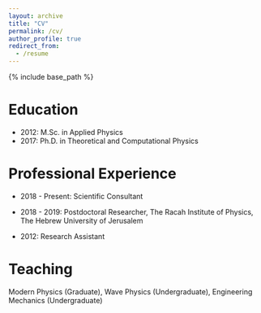 ```yaml
---
layout: archive
title: "CV"
permalink: /cv/
author_profile: true
redirect_from:
  - /resume
---
```


{% include base_path %}

Education
======
* 2012: M.Sc. in Applied Physics
* 2017: Ph.D. in Theoretical and Computational Physics

Professional Experience 
======
* 2018 - Present: Scientific Consultant
  
* 2018 - 2019: Postdoctoral Researcher, The Racah Institute of Physics, The Hebrew University of Jerusalem 

* 2012: Research Assistant 
   
Teaching
======
  Modern Physics (Graduate), Wave Physics (Undergraduate), Engineering Mechanics (Undergraduate) 
  
